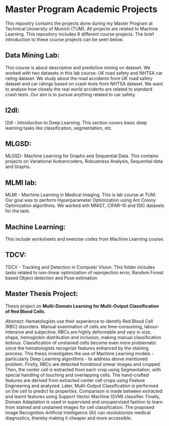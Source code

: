 # Master Program Academic Projects

This repositry contains the projects done during my Master Program at Technical University of Munich (TUM). All projects are related to Machine Learning. This repository includes 6 different course projects. The brief introduction to these course projects can be seen below.

## Data Mining Lab:
This course is about descriptive and predictive mining on dataset. We worked with two datasets in this lab course: UK road safety and NHTSA car rating dataset. We study about the road accidents from UK road safety dataset and car ratings based on crash tests from NHTSA dataset. We want to analyse how closely the real world accidents are related to standard crash tests. Our aim is to pursue anything related to car safety.

## I2dl:
I2dl -  Introduction to Deep Learning. This section covers basic deep learning tasks like classification, segmentation, etc.

## MLGSD:
MLGSD- Machine Learning for Graphs and Sequential Data. This contains projects on  Variational Autoencoders, Robustness Analysis, Sequential data and Graphs.

## MLMI lab:
MLMI - Machine Learning in Medical Imaging. This is lab course at TUM. Our goal was to perform Hyperparameter Optimization using Ant Colony Optimization algorithms. We worked wth MNIST, CIFAR-10 and ISIC datasets for the task.

## Machine Learning:
This include worksheets and exercise codes from Machine Learning course.

## TDCV:
TDCV - Tracking and Detection in Computer Vision. This folder includes tasks related to non-linear optimization of reprojection error, Random Forest based Object detection and Pose estimation

## Master Thesis Project:
Thesis project on **Multi-Domain Learning for Multi-Output Classification of Red Blood Cells**. 

_Abstract:_ Hematologists use their experience to identify Red Blood Cell (RBC) disorders. Manual examination of cells are time-consuming, labour-intensive and subjective. RBCs are highly deformable and vary in size, shape, hemoglobin distribution and inclusion, making manual classification tedious. Classification of unstained cells become even more problematic since the hematologists recognize features enhanced by the staining process. This thesis investigates the use of Machine Learning models - particularly Deep Learning algorithms - to address above mentioned problem. Firstly, RBCs are detected fromblood smear images and cropped. Then, the center cell is extracted from each crop using Segmentation, with special handling of touching and overlapping cells. The hand-crafted features are derived from extracted center cell crops using Feature Engineering and analyzed. Later, Multi-Output Classification is performed on the cell to predict its properties. Comparison is made between extracted and learnt features using Support Vector Machine (SVM) classifier. Finally, Domain Adaptation is used in supervised and unsupervised fashion to learn from stained and unstained images for cell classification. The proposed Image Recognition Artificial Intelligence (AI) can revolutionize medical diagnostics, thereby making it cheaper and more accessible.
